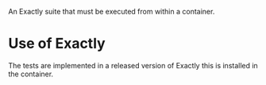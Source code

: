 An Exactly suite that must be executed from within a container.

# Use of Exactly

The tests are implemented in a released version of Exactly
this is installed in the container.
